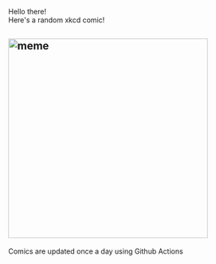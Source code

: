 Hello there! <br>Here's a random xkcd comic!<br>
## <img src="https://imgs.xkcd.com/comics/copyright.jpg" alt="meme" width="400"/><br>
Comics are updated once a day using Github Actions